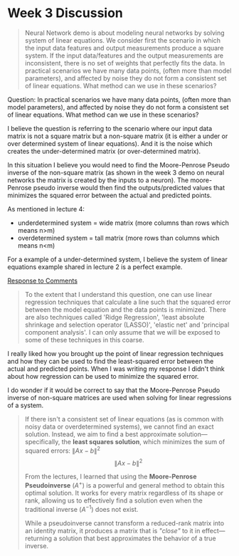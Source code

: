 # Week 3 Discussion

> Neural Network demo is about modeling neural networks by solving system of linear equations. We consider first the scenario in which the input data features and output measurements produce a square system. If the input data/features and the output measurements are inconsistent, there is no set of weights that perfectly fits the data. In practical scenarios we have many data points, (often more than model parameters), and affected by noise they do not form a consistent set of linear equations. What method can we use in these scenarios?

Question: In practical scenarios we have many data points, (often more than model parameters), and affected by noise they do not form a consistent set of linear equations. What method can we use in these scenarios?

I believe the question is referring to the scenario where our input data matrix is not a square matrix but a non-square matrix (it is either a under or over determined system of linear equations). And it is the noise which creates the under-determined matrix (or over-determined matrix).

In this situation I believe you would need to find the Moore-Penrose Pseudo inverse of the non-square matrix (as shown in the week 3 demo on neural networks the matrix is created by the inputs to a neuron). The moore-Penrose pseudo inverse would then find the outputs/predicted values that minimizes the squared error between the actual and predicted points. 

As mentioned in lecture 4:

* underdetermined system = wide matrix (more columns than rows which means n>m)
* overdetermined system = tall matrix (more rows than columns which means n<m)

For a example of a under-determined system, I believe the system of linear equations example shared in lecture 2 is a perfect example. 

<ins> Response to Comments </ins>

> To the extent that I understand this question, one can use linear regression techniques that calculate a line such that the squared error between the model equation and the data points is minimized.  There are also techniques called 'Ridge Regression', 'least absolute shrinkage and selection operator (LASSO)', 'elastic net' and 'principal component analysis'.  I can only assume that we will be exposed to some of these techniques in this coarse.

I really liked how you brought up the point of linear regression techniques and how they can be used to find the least-squared error between the actual and predicted points. When I was writing my response I didn't think about how regression can be used to minimize the squared error.

I do wonder if it would be correct to say that the Moore-Penrose Pseudo inverse of non-square matrices are used when solving for linear regressions of a system.

> If there isn't a consistent set of linear equations (as is common with noisy data or overdetermined systems), we cannot find an exact solution. Instead, we aim to find a best approximate solution—specifically, the **least squares solution**, which minimizes the sum of squared errors: $\|Ax - b\|^2$
$$\|Ax - b\|^2$$
> 
> From the lectures, I learned that using the **Moore-Penrose Pseudoinverse** ($A^+$) is a powerful and general method to obtain this optimal solution. It works for every matrix regardless of its shape or rank, allowing us to effectively find a solution even when the traditional inverse ($A^{-1}$) does not exist.
> 
> While a pseudoinverse cannot transform a reduced-rank matrix into an identity matrix, it produces a matrix that is *"close"* to it in effect—returning a solution that best approximates the behavior of a true inverse.

